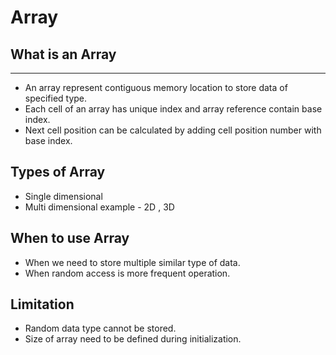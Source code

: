 # Array

## What is an Array
---

* An array represent contiguous memory location to store data of specified type.
* Each cell of an array has unique index and array reference contain base index.
* Next cell position can be calculated by adding cell position number with base index.


## Types of Array

* Single dimensional
* Multi dimensional example - 2D , 3D

## When to use Array

* When we need to store multiple similar type of data.
* When random access is more frequent operation.

## Limitation

* Random data type cannot be stored.
* Size of array need to be defined during initialization.